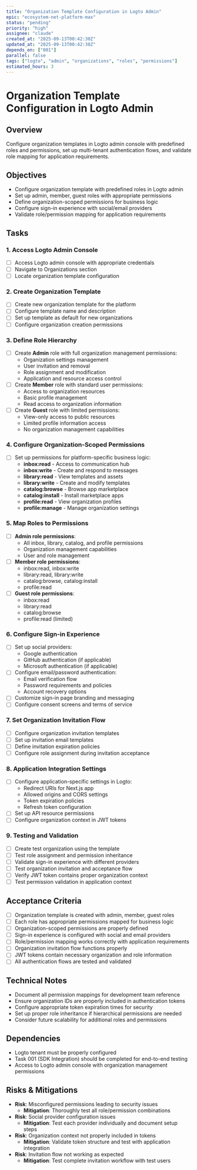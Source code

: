 ```yaml
---
title: "Organization Template Configuration in Logto Admin"
epic: "ecosystem-net-platform-max"
status: "pending"
priority: "high"
assignee: "claude"
created_at: "2025-09-13T00:42:30Z"
updated_at: "2025-09-13T00:42:30Z"
depends_on: ["001"]
parallel: false
tags: ["logto", "admin", "organizations", "roles", "permissions"]
estimated_hours: 3
---
```


# Organization Template Configuration in Logto Admin

## Overview
Configure organization templates in Logto admin console with predefined roles and permissions, set up multi-tenant authentication flows, and validate role mapping for application requirements.

## Objectives
- Configure organization template with predefined roles in Logto admin
- Set up admin, member, guest roles with appropriate permissions
- Define organization-scoped permissions for business logic
- Configure sign-in experience with social/email providers
- Validate role/permission mapping for application requirements

## Tasks

### 1. Access Logto Admin Console
- [ ] Access Logto admin console with appropriate credentials
- [ ] Navigate to Organizations section
- [ ] Locate organization template configuration

### 2. Create Organization Template
- [ ] Create new organization template for the platform
- [ ] Configure template name and description
- [ ] Set up template as default for new organizations
- [ ] Configure organization creation permissions

### 3. Define Role Hierarchy
- [ ] Create **Admin** role with full organization management permissions:
  - Organization settings management
  - User invitation and removal
  - Role assignment and modification
  - Application and resource access control
- [ ] Create **Member** role with standard user permissions:
  - Access to organization resources
  - Basic profile management
  - Read access to organization information
- [ ] Create **Guest** role with limited permissions:
  - View-only access to public resources
  - Limited profile information access
  - No organization management capabilities

### 4. Configure Organization-Scoped Permissions
- [ ] Set up permissions for platform-specific business logic:
  - **inbox:read** - Access to communication hub
  - **inbox:write** - Create and respond to messages
  - **library:read** - View templates and assets
  - **library:write** - Create and modify templates
  - **catalog:browse** - Browse app marketplace
  - **catalog:install** - Install marketplace apps
  - **profile:read** - View organization profiles
  - **profile:manage** - Manage organization settings

### 5. Map Roles to Permissions
- [ ] **Admin role permissions**:
  - All inbox, library, catalog, and profile permissions
  - Organization management capabilities
  - User and role management
- [ ] **Member role permissions**:
  - inbox:read, inbox:write
  - library:read, library:write
  - catalog:browse, catalog:install
  - profile:read
- [ ] **Guest role permissions**:
  - inbox:read
  - library:read
  - catalog:browse
  - profile:read (limited)

### 6. Configure Sign-in Experience
- [ ] Set up social providers:
  - Google authentication
  - GitHub authentication (if applicable)
  - Microsoft authentication (if applicable)
- [ ] Configure email/password authentication:
  - Email verification flow
  - Password requirements and policies
  - Account recovery options
- [ ] Customize sign-in page branding and messaging
- [ ] Configure consent screens and terms of service

### 7. Set Organization Invitation Flow
- [ ] Configure organization invitation templates
- [ ] Set up invitation email templates
- [ ] Define invitation expiration policies
- [ ] Configure role assignment during invitation acceptance

### 8. Application Integration Settings
- [ ] Configure application-specific settings in Logto:
  - Redirect URIs for Next.js app
  - Allowed origins and CORS settings
  - Token expiration policies
  - Refresh token configuration
- [ ] Set up API resource permissions
- [ ] Configure organization context in JWT tokens

### 9. Testing and Validation
- [ ] Create test organization using the template
- [ ] Test role assignment and permission inheritance
- [ ] Validate sign-in experience with different providers
- [ ] Test organization invitation and acceptance flow
- [ ] Verify JWT token contains proper organization context
- [ ] Test permission validation in application context

## Acceptance Criteria
- [ ] Organization template is created with admin, member, guest roles
- [ ] Each role has appropriate permissions mapped for business logic
- [ ] Organization-scoped permissions are properly defined
- [ ] Sign-in experience is configured with social and email providers
- [ ] Role/permission mapping works correctly with application requirements
- [ ] Organization invitation flow functions properly
- [ ] JWT tokens contain necessary organization and role information
- [ ] All authentication flows are tested and validated

## Technical Notes
- Document all permission mappings for development team reference
- Ensure organization IDs are properly included in authentication tokens
- Configure appropriate token expiration times for security
- Set up proper role inheritance if hierarchical permissions are needed
- Consider future scalability for additional roles and permissions

## Dependencies
- Logto tenant must be properly configured
- Task 001 (SDK Integration) should be completed for end-to-end testing
- Access to Logto admin console with organization management permissions

## Risks & Mitigations
- **Risk**: Misconfigured permissions leading to security issues
  - **Mitigation**: Thoroughly test all role/permission combinations
- **Risk**: Social provider configuration issues
  - **Mitigation**: Test each provider individually and document setup steps
- **Risk**: Organization context not properly included in tokens
  - **Mitigation**: Validate token structure and test with application integration
- **Risk**: Invitation flow not working as expected
  - **Mitigation**: Test complete invitation workflow with test users
